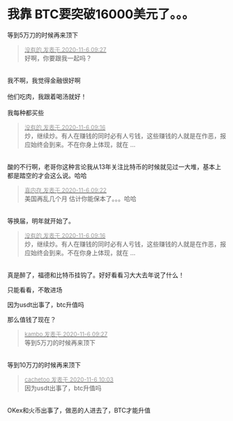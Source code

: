# 我靠 BTC要突破16000美元了。。。


等到5万刀的时候再来顶下<img src="static/image/smiley/default/lol.gif" smilieid="12" border="0" alt="" /><img src="static/image/smiley/default/lol.gif" smilieid="12" border="0" alt="" /><img src="static/image/smiley/default/lol.gif" smilieid="12" border="0" alt="" /><img src="static/image/smiley/default/lol.gif" smilieid="12" border="0" alt="" />

<div class="quote"><blockquote><font size="2"><a href="https://www.hostloc.com/forum.php?mod=redirect&amp;goto=findpost&amp;pid=9410215&amp;ptid=763092" target="_blank"><font color="#999999">没有的 发表于 2020-11-6 09:27</font></a></font><br />
好啊，你要跟我一起吗？</blockquote></div><br />
我不啊，我觉得金融很好啊<br />
<br />
他们吃肉，我跟着喝汤就好！<br />
<br />
我每种都买些

<div class="quote"><blockquote><font size="2"><a href="https://www.hostloc.com/forum.php?mod=redirect&amp;goto=findpost&amp;pid=9410143&amp;ptid=763092" target="_blank"><font color="#999999">没有的 发表于 2020-11-6 09:16</font></a></font><br />
炒，继续炒。有人在赚钱的同时必有人亏钱，这些赚钱的人就是在作恶，报应始终会到来。不在你身上体现，就在 ...</blockquote></div><br />
酸的不行啊，老哥你这种言论我从13年关注比特币的时候就见过一大堆，基本上都是踏空的才会这么说。哈哈

<div class="quote"><blockquote><font size="2"><a href="https://www.hostloc.com/forum.php?mod=redirect&amp;goto=findpost&amp;pid=9410186&amp;ptid=763092" target="_blank"><font color="#999999">真内存 发表于 2020-11-6 09:22</font></a></font><br />
美国再乱几个月 估计你能保本了。。。哈哈</blockquote></div><br />
等换届，明年就开始了。

<div class="quote"><blockquote><font size="2"><a href="https://www.hostloc.com/forum.php?mod=redirect&amp;goto=findpost&amp;pid=9410143&amp;ptid=763092" target="_blank"><font color="#999999">没有的 发表于 2020-11-6 09:16</font></a></font><br />
炒，继续炒。有人在赚钱的同时必有人亏钱，这些赚钱的人就是在作恶，报应始终会到来。不在你身上体现，就在 ...</blockquote></div><br />
真是醉了，福德和比特币挂钩了。好好看看习大大去年说了什么！

只能看看，不敢进场

因为usdt出事了，btc升值吗

那么值钱了现在？

<div class="quote"><blockquote><font size="2"><a href="https://www.hostloc.com/forum.php?mod=redirect&amp;goto=findpost&amp;pid=9410221&amp;ptid=763092" target="_blank"><font color="#999999">kambo 发表于 2020-11-6 09:27</font></a></font><br />
等到5万刀的时候再来顶下</blockquote></div><br />
等到10万刀的时候再来顶下<img src="static/image/smiley/default/lol.gif" smilieid="12" border="0" alt="" /><img src="static/image/smiley/default/lol.gif" smilieid="12" border="0" alt="" /><img src="static/image/smiley/default/lol.gif" smilieid="12" border="0" alt="" />

<div class="quote"><blockquote><font size="2"><a href="https://www.hostloc.com/forum.php?mod=redirect&amp;goto=findpost&amp;pid=9410492&amp;ptid=763092" target="_blank"><font color="#999999">cachetoo 发表于 2020-11-6 10:03</font></a></font><br />
因为usdt出事了，btc升值吗</blockquote></div><br />
OKex和火币出事了，做恶的人进去了，BTC才能升值<img src="static/image/smiley/default/lol.gif" smilieid="12" border="0" alt="" />
